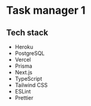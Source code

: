 # Task manager 1

## Tech stack

- Heroku
- PostgreSQL
- Vercel
- Prisma
- Next.js
- TypeScript
- Tailwind CSS
- ESLint
- Prettier
